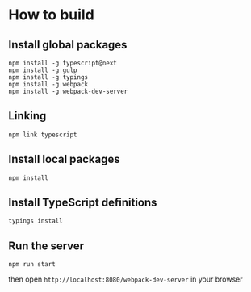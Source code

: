 # How to build

## Install global packages
```
npm install -g typescript@next
npm install -g gulp
npm install -g typings
npm install -g webpack
npm install -g webpack-dev-server
```

## Linking
```
npm link typescript
```

## Install local packages
```
npm install
```

## Install TypeScript definitions
```
typings install
```

## Run the server
```
npm run start
```

then open `http://localhost:8080/webpack-dev-server` in your browser
